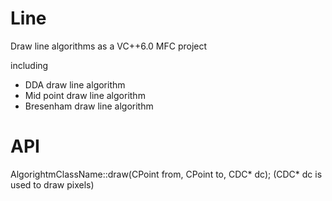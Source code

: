 # Line
Draw line algorithms as a VC++6.0 MFC project

including
- DDA draw line algorithm
- Mid point draw line algorithm
- Bresenham draw line algorithm

# API
AlgorightmClassName::draw(CPoint from, CPoint to, CDC* dc);
(CDC* dc is used to draw pixels)
